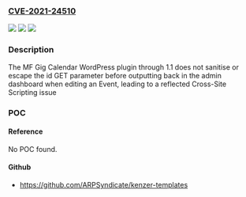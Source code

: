 ### [CVE-2021-24510](https://cve.mitre.org/cgi-bin/cvename.cgi?name=CVE-2021-24510)
![](https://img.shields.io/static/v1?label=Product&message=MF%20Gig%20Calendar&color=blue)
![](https://img.shields.io/static/v1?label=Version&message=1.1%3C%3D%201.1%20&color=brighgreen)
![](https://img.shields.io/static/v1?label=Vulnerability&message=CWE-79%20Cross-site%20Scripting%20(XSS)&color=brighgreen)

### Description

The MF Gig Calendar WordPress plugin through 1.1 does not sanitise or escape the id GET parameter before outputting back in the admin dashboard when editing an Event, leading to a reflected Cross-Site Scripting issue

### POC

#### Reference
No POC found.

#### Github
- https://github.com/ARPSyndicate/kenzer-templates

